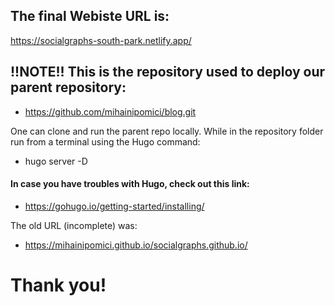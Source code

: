 
## The final Webiste URL is:
https://socialgraphs-south-park.netlify.app/

## !!NOTE!! This is the repository used to deploy our parent repository:  
 - https://github.com/mihainipomici/blog.git 

One can clone and run the parent repo locally. While in the repository folder run from a terminal using the Hugo command:
 - hugo server -D

#### In case you have troubles with Hugo, check out this link: 
- https://gohugo.io/getting-started/installing/ 



The old URL (incomplete) was:
 - https://mihainipomici.github.io/socialgraphs.github.io/


# Thank you! 
